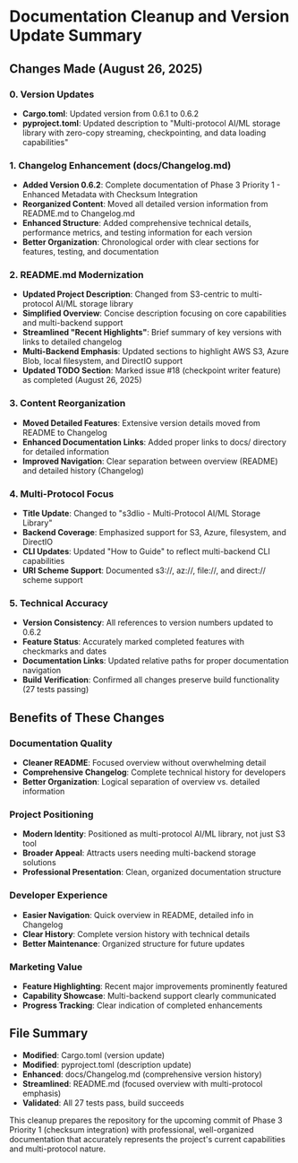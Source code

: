 # Documentation Cleanup and Version Update Summary

## Changes Made (August 26, 2025)

### 0. Version Updates
- **Cargo.toml**: Updated version from 0.6.1 to 0.6.2
- **pyproject.toml**: Updated description to "Multi-protocol AI/ML storage library with zero-copy streaming, checkpointing, and data loading capabilities"

### 1. Changelog Enhancement (docs/Changelog.md)
- **Added Version 0.6.2**: Complete documentation of Phase 3 Priority 1 - Enhanced Metadata with Checksum Integration
- **Reorganized Content**: Moved all detailed version information from README.md to Changelog.md
- **Enhanced Structure**: Added comprehensive technical details, performance metrics, and testing information for each version
- **Better Organization**: Chronological order with clear sections for features, testing, and documentation

### 2. README.md Modernization
- **Updated Project Description**: Changed from S3-centric to multi-protocol AI/ML storage library
- **Simplified Overview**: Concise description focusing on core capabilities and multi-backend support
- **Streamlined "Recent Highlights"**: Brief summary of key versions with links to detailed changelog
- **Multi-Backend Emphasis**: Updated sections to highlight AWS S3, Azure Blob, local filesystem, and DirectIO support
- **Updated TODO Section**: Marked issue #18 (checkpoint writer feature) as completed (August 26, 2025)

### 3. Content Reorganization
- **Moved Detailed Features**: Extensive version details moved from README to Changelog
- **Enhanced Documentation Links**: Added proper links to docs/ directory for detailed information
- **Improved Navigation**: Clear separation between overview (README) and detailed history (Changelog)

### 4. Multi-Protocol Focus
- **Title Update**: Changed to "s3dlio - Multi-Protocol AI/ML Storage Library"
- **Backend Coverage**: Emphasized support for S3, Azure, filesystem, and DirectIO
- **CLI Updates**: Updated "How to Guide" to reflect multi-backend CLI capabilities
- **URI Scheme Support**: Documented s3://, az://, file://, and direct:// scheme support

### 5. Technical Accuracy
- **Version Consistency**: All references to version numbers updated to 0.6.2
- **Feature Status**: Accurately marked completed features with checkmarks and dates
- **Documentation Links**: Updated relative paths for proper documentation navigation
- **Build Verification**: Confirmed all changes preserve build functionality (27 tests passing)

## Benefits of These Changes

### Documentation Quality
- **Cleaner README**: Focused overview without overwhelming detail
- **Comprehensive Changelog**: Complete technical history for developers
- **Better Organization**: Logical separation of overview vs. detailed information

### Project Positioning
- **Modern Identity**: Positioned as multi-protocol AI/ML library, not just S3 tool
- **Broader Appeal**: Attracts users needing multi-backend storage solutions
- **Professional Presentation**: Clean, organized documentation structure

### Developer Experience
- **Easier Navigation**: Quick overview in README, detailed info in Changelog
- **Clear History**: Complete version history with technical details
- **Better Maintenance**: Organized structure for future updates

### Marketing Value
- **Feature Highlighting**: Recent major improvements prominently featured
- **Capability Showcase**: Multi-backend support clearly communicated
- **Progress Tracking**: Clear indication of completed enhancements

## File Summary
- **Modified**: Cargo.toml (version update)
- **Modified**: pyproject.toml (description update) 
- **Enhanced**: docs/Changelog.md (comprehensive version history)
- **Streamlined**: README.md (focused overview with multi-protocol emphasis)
- **Validated**: All 27 tests pass, build succeeds

This cleanup prepares the repository for the upcoming commit of Phase 3 Priority 1 (checksum integration) with professional, well-organized documentation that accurately represents the project's current capabilities and multi-protocol nature.
